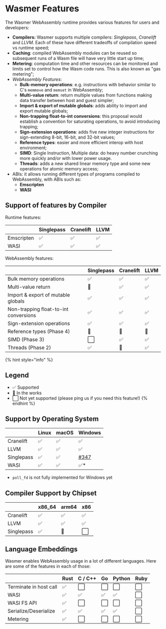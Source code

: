 # Wasmer Features

The Wasmer WebAssembly runtime provides various features for users and developers:

* **Compilers:** Wasmer supports multiple compilers: _Singlepass_, _Cranelift_ and _LLVM_. Each of these have different tradeoffs of compilation speed vs runtime speed;
* **Caching**: compiled WebAssembly modules can be reused so subsequent runs of a Wasm file will have very little start up time;
* **Metering**: computation time and other resources can be monitored and limits set to control how the Wasm code runs. This is also known as "gas metering";
* _WebAssembly Features_:
  * **Bulk-memory operations**: e.g. instructions with behavior similar to C's `memmove` and `memset` in WebAssembly;
  * **Multi-value return**: return multiple values from functions making data transfer between host and guest simpler;
  * **Import & export of mutable globals**: adds ability to import and export mutable globals;
  * **Non-trapping float-to-int conversions**: this proposal would establish a convention for saturating operations, to avoid introducing trapping;
  * **Sign-extension operations**: adds five new integer instructions for sign-extending 8-bit, 16-bit, and 32-bit values;
  * **Reference types**: easier and more efficient interop with host environment;
  * **SIMD**: Single Instruction, Multiple data: do heavy number crunching more quickly and/or with lower power usage.
  * **Threads**: adds a new shared linear memory type and some new operations for atomic memory access;
* ABIs: it allows running different types of programs compiled to WebAssembly, with ABIs such as:
  * **Emscripten**
  * **WASI**

## Support of features by Compiler

Runtime features:

|  | Singlepass | Cranelift | LLVM |
| :--- | :--- | :--- | :--- |
| Emscripten | ✅ | ✅ | ✅ |
| WASI | ✅ | ✅ | ✅ |

WebAssembly features:

|  | Singlepass | Cranelift | LLVM |
| :--- | :--- | :--- | :--- |
| Bulk memory operations	| ✅ | ✅ | ✅ |
| Multi-value return | 🔄 | ✅ | ✅ |
| Import & export of mutable globals | ✅ | ✅ | ✅ |
| Non-trapping float-to-int conversions | ✅ | ✅ | ✅ |
| Sign-extension operations | ✅ | ✅ | ✅ |
| Reference types (Phase 4) | 🔄 | 🔄 | 🔄 |
| SIMD (Phase 3) | ⬜ | ✅ | ✅ |
| Threads (Phase 2) | ✅ | 🔄 | ✅ |

{% hint style="info" %}
## Legend

* ✅ Supported
* 🔄 In the works
* ⬜ Not yet supported \(please ping us if you need this feature!\)
{% endhint %}

## Support by Operating System

|  | Linux | macOS | Windows |
| :--- | :--- | :--- | :--- |
| Cranelift | ✅ | ✅ | ✅ |
| LLVM | ✅ | ✅ | ✅ |
| Singlepass | ✅ | ✅ | [\#347](https://github.com/wasmerio/wasmer/issues/347) |
| WASI | ✅ | ✅ | ✅\* |

* `poll_fd` is not fully implemented for Windows yet


## Compiler Support by Chipset

|  | x86_64 | arm64 | x86 |
| :--- | :--- | :--- | :--- |
| Cranelift | ✅ | ✅ | ✅ |
| LLVM | ✅ | ✅ | ✅ |
| Singlepass | ✅ | 🔄 | ⬜ |

## Language Embeddings

Wasmer enables WebAssembly usage in a lot of different languages.
Here are some of the features in each of those:

|  | Rust | C / C++ | Go | Python | Ruby |
| :--- | :--- | :--- | :--- | :--- | :--- |
| Terminate in host call | ✅ | ⬜ | ⬜ | ⬜ | ⬜ |
| WASI | ✅ | ✅ | ✅ | ✅ | ⬜ |
| WASI FS API | ✅ | ⬜ | ⬜ | ⬜ | ⬜ |
| Serialize/Deserialize | ✅ | ✅ | ✅ | ✅ | ⬜ |
| Metering | ✅ | ⬜ | ⬜ | ⬜ | ⬜ |

